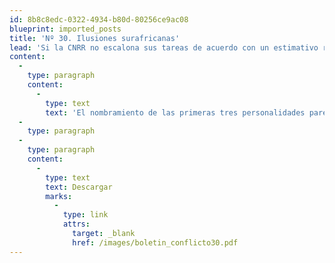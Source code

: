 ```yaml
---
id: 8b8c8edc-0322-4934-b80d-80256ce9ac08
blueprint: imported_posts
title: 'Nº 30. Ilusiones surafricanas'
lead: 'Si la CNRR no escalona sus tareas de acuerdo con un estimativo realista de lo que es posible hacer hoy y de lo que tendrá que esperar circunstancias más favorables, la ilusión de un proceso como el surafricano que marque la diferencia con el pasado será tan sólo eso: una ilusión.'
content:
  -
    type: paragraph
    content:
      -
        type: text
        text: 'El nombramiento de las primeras tres personalidades parece dar el tiro de largada a la Comisión Nacional de Reparación y Reconciliación creada por la ley de Justicia y Paz. Si la CNRR no“escalona” sus tareas de acuerdo con un estimativo realista de lo que es posible hacer hoy y de lo que tendrá que esperar circunstancias más favorables, la ilusión de un proceso como el surafricano que marque la diferencia con el pasado será tan sólo eso: una ilusión.'
  -
    type: paragraph
  -
    type: paragraph
    content:
      -
        type: text
        text: Descargar
        marks:
          -
            type: link
            attrs:
              target: _blank
              href: /images/boletin_conflicto30.pdf
---
```

